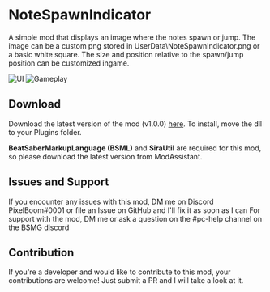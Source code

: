 # NoteSpawnIndicator
A simple mod that displays an image where the notes spawn or jump. The image can be a custom png stored in UserData\NoteSpawnIndicator.png or a basic white square. The size and position relative to the spawn/jump position can be customized ingame.

![UI](https://i.imgur.com/7d9YAan.png)
![Gameplay](https://i.imgur.com/Qahunmt.png)

## Download
Download the latest version of the mod (v1.0.0) [here](https://github.com/rithik-b/NoteSpawnIndicator/releases/tag/1.0.0 "here").
To install, move the dll to your Plugins folder.

**BeatSaberMarkupLanguage (BSML)** and **SiraUtil** are required for this mod, so please download the latest version from ModAssistant.

## Issues and Support
If you encounter any issues with this mod, DM me on Discord PixelBoom#0001 or file an Issue on GitHub and I'll fix it as soon as I can For support with the mod, DM me or ask a question on the #pc-help channel on the BSMG discord

## Contribution
If you're a developer and would like to contribute to this mod, your contributions are welcome! Just submit a PR and I will take a look at it.
